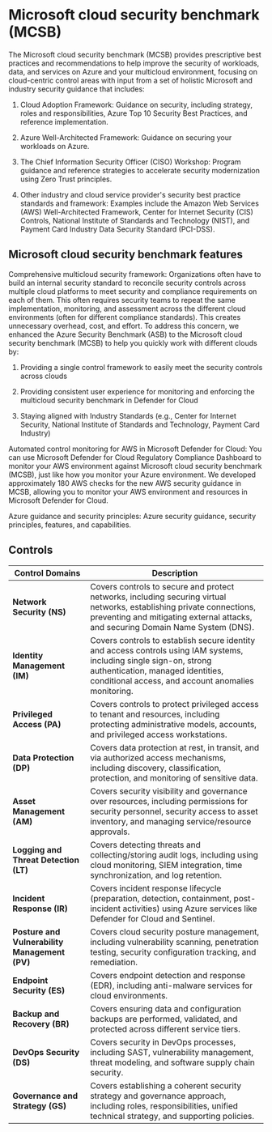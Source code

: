 # Microsoft cloud security benchmark (MCSB)

The Microsoft cloud security benchmark (MCSB) provides prescriptive best practices and recommendations to help improve the security of workloads, data, and services on Azure and your multicloud environment, focusing on cloud-centric control areas with input from a set of holistic Microsoft and industry security guidance that includes:

1) Cloud Adoption Framework: Guidance on security, including strategy, roles and responsibilities, Azure Top 10 Security Best Practices, and reference implementation.

2) Azure Well-Architected Framework: Guidance on securing your workloads on Azure.

3) The Chief Information Security Officer (CISO) Workshop: Program guidance and reference strategies to accelerate security modernization using Zero Trust principles.

4) Other industry and cloud service provider's security best practice standards and framework: Examples include the Amazon Web Services (AWS) Well-Architected Framework, Center for Internet Security (CIS) Controls, National Institute of Standards and Technology (NIST), and Payment Card Industry Data Security Standard (PCI-DSS).

## Microsoft cloud security benchmark features

Comprehensive multicloud security framework: Organizations often have to build an internal security standard to reconcile security controls across multiple cloud platforms to meet security and compliance requirements on each of them. This often requires security teams to repeat the same implementation, monitoring, and assessment across the different cloud environments (often for different compliance standards). This creates unnecessary overhead, cost, and effort. To address this concern, we enhanced the Azure Security Benchmark (ASB) to the Microsoft cloud security benchmark (MCSB) to help you quickly work with different clouds by:

1) Providing a single control framework to easily meet the security controls across clouds

2) Providing consistent user experience for monitoring and enforcing the multicloud security benchmark in Defender for Cloud

3) Staying aligned with Industry Standards (e.g., Center for Internet Security, National Institute of Standards and Technology, Payment Card Industry)

Automated control monitoring for AWS in Microsoft Defender for Cloud: You can use Microsoft Defender for Cloud Regulatory Compliance Dashboard to monitor your AWS environment against Microsoft cloud security benchmark (MCSB), just like how you monitor your Azure environment. We developed approximately 180 AWS checks for the new AWS security guidance in MCSB, allowing you to monitor your AWS environment and resources in Microsoft Defender for Cloud.

Azure guidance and security principles: Azure security guidance, security principles, features, and capabilities.

## Controls

| Control Domains                     | Description |
|--------------------------------------|-------------|
| **Network Security (NS)**            | Covers controls to secure and protect networks, including securing virtual networks, establishing private connections, preventing and mitigating external attacks, and securing Domain Name System (DNS). |
| **Identity Management (IM)**         | Covers controls to establish secure identity and access controls using IAM systems, including single sign-on, strong authentication, managed identities, conditional access, and account anomalies monitoring. |
| **Privileged Access (PA)**           | Covers controls to protect privileged access to tenant and resources, including protecting administrative models, accounts, and privileged access workstations. |
| **Data Protection (DP)**             | Covers data protection at rest, in transit, and via authorized access mechanisms, including discovery, classification, protection, and monitoring of sensitive data. |
| **Asset Management (AM)**            | Covers security visibility and governance over resources, including permissions for security personnel, security access to asset inventory, and managing service/resource approvals. |
| **Logging and Threat Detection (LT)** | Covers detecting threats and collecting/storing audit logs, including using cloud monitoring, SIEM integration, time synchronization, and log retention. |
| **Incident Response (IR)**           | Covers incident response lifecycle (preparation, detection, containment, post-incident activities) using Azure services like Defender for Cloud and Sentinel. |
| **Posture and Vulnerability Management (PV)** | Covers cloud security posture management, including vulnerability scanning, penetration testing, security configuration tracking, and remediation. |
| **Endpoint Security (ES)**           | Covers endpoint detection and response (EDR), including anti-malware services for cloud environments. |
| **Backup and Recovery (BR)**         | Covers ensuring data and configuration backups are performed, validated, and protected across different service tiers. |
| **DevOps Security (DS)**             | Covers security in DevOps processes, including SAST, vulnerability management, threat modeling, and software supply chain security. |
| **Governance and Strategy (GS)**     | Covers establishing a coherent security strategy and governance approach, including roles, responsibilities, unified technical strategy, and supporting policies. |
